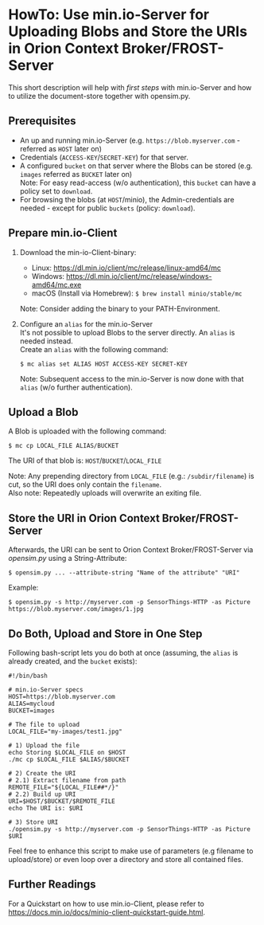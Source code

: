 # HowTo: Use min.io-Server for Uploading Blobs and Store the URIs in Orion Context Broker/FROST-Server

This short description will help with _first steps_ with min.io-Server and how to utilize the document-store together with opensim.py.

## Prerequisites
* An up and running min.io-Server (e.g. `https://blob.myserver.com` - referred as `HOST` later on)
* Credentials (`ACCESS-KEY`/`SECRET-KEY`) for that server.
* A configured `bucket` on that server where the Blobs can be stored (e.g. `images` referred as `BUCKET` later on)  
  Note: For easy read-access (w/o authentication), this `bucket` can have a policy set to `download`.
* For browsing the blobs (at `HOST`/minio), the Admin-credentials are needed - except for public `buckets` (policy: `download`).

## Prepare min.io-Client
1. Download the min-io-Client-binary:
   * Linux: https://dl.min.io/client/mc/release/linux-amd64/mc
   * Windows: https://dl.min.io/client/mc/release/windows-amd64/mc.exe  
   * macOS (Install via Homebrew): `$ brew install minio/stable/mc`
   
   Note: Consider adding the binary to your PATH-Environment.
2. Configure an `alias` for the min.io-Server  
It's not possible to upload Blobs to the server directly. An `alias` is needed instead.  
   Create an `alias` with the following command:  
   ```commandline
   $ mc alias set ALIAS HOST ACCESS-KEY SECRET-KEY
   ```   
   Note: Subsequent access to the min.io-Server is now done with that `alias` (w/o further authentication).

## Upload a Blob
A Blob is uploaded with the following command:
```commandline
$ mc cp LOCAL_FILE ALIAS/BUCKET
```
The URI of that blob is: `HOST`/`BUCKET`/`LOCAL_FILE` 

Note: Any prepending directory from `LOCAL_FILE` (e.g.: `/subdir/filename`) is cut, so the URI does only contain the `filename`.  
Also note: Repeatedly uploads will overwrite an exiting file. 

## Store the URI in Orion Context Broker/FROST-Server
Afterwards, the URI can be sent to Orion Context Broker/FROST-Server via _opensim.py_ using a String-Attribute:  
```commandline
$ opensim.py ... --attribute-string "Name of the attribute" "URI"
```
Example:  
```commandline
$ opensim.py -s http://myserver.com -p SensorThings-HTTP -as Picture https://blob.myserver.com/images/1.jpg
```

## Do Both, Upload and Store in One Step
Following bash-script lets you do both at once (assuming, the `alias` is already created, and the `bucket` exists):
```shell
#!/bin/bash

# min.io-Server specs
HOST=https://blob.myserver.com
ALIAS=mycloud
BUCKET=images

# The file to upload
LOCAL_FILE="my-images/test1.jpg"

# 1) Upload the file
echo Storing $LOCAL_FILE on $HOST
./mc cp $LOCAL_FILE $ALIAS/$BUCKET

# 2) Create the URI
# 2.1) Extract filename from path
REMOTE_FILE="${LOCAL_FILE##*/}"
# 2.2) Build up URI
URI=$HOST/$BUCKET/$REMOTE_FILE
echo The URI is: $URI

# 3) Store URI
./opensim.py -s http://myserver.com -p SensorThings-HTTP -as Picture $URI

```
Feel free to enhance this script to make use of parameters (e.g filename to upload/store) or even loop over a directory and store all contained files.

## Further Readings
For a Quickstart on how to use min.io-Client, please refer to https://docs.min.io/docs/minio-client-quickstart-guide.html.